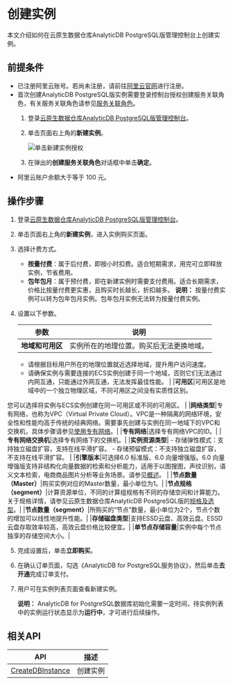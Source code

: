 # 创建实例

本文介绍如何在云原生数据仓库AnalyticDB PostgreSQL版管理控制台上创建实例。

## 前提条件

-   已注册阿里云账号。若尚未注册，请前往[阿里云官网](http://www.aliyun.com/)进行注册。
-   首次创建AnalyticDB PostgreSQL版实例需要登录控制台授权创建服务关联角色，有关服务关联角色请参见[服务关联角色](/cn.zh-CN/API参考/服务关联角色.md)。
    1.  登录[云原生数据仓库AnalyticDB PostgreSQL版管理控制台](https://gpdbnext.console.aliyun.com/gpdb/cn-hangzhou/list)。
    2.  单击页面右上角的**新建实例**。

        ![单击新建实例授权](https://static-aliyun-doc.oss-accelerate.aliyuncs.com/assets/img/zh-CN/6629919951/p161623.png)

    3.  在弹出的**创建服务关联角色**对话框中单击**确定**。
-   阿里云账户余额大于等于 100 元。

## 操作步骤

1.  登录[云原生数据仓库AnalyticDB PostgreSQL版管理控制台](https://gpdbnext.console.aliyun.com/gpdb/cn-hangzhou/list)。
2.  单击页面右上角的**新建实例**，进入实例购买页面。
3.  选择计费方式。

    -   **按量付费**：属于后付费，即按小时扣费。适合短期需求，用完可立即释放实例，节省费用。
    -   **包年包月**：属于预付费，即在新建实例时需要支付费用。适合长期需求，价格比按量付费更实惠，且购买时长越长，折扣越多。
    **说明：** 按量付费实例可以转为包年包月实例。包年包月实例无法转为按量付费实例。

4.  设置以下参数。

    |参数|说明|
    |--|--|
    |**地域和可用区**|实例所在的地理位置。购买后无法更换地域。

    -   请根据目标用户所在的地理位置就近选择地域，提升用户访问速度。
    -   请确保实例与需要连接的ECS实例创建于同一个地域，否则它们无法通过内网互通，只能通过外网互通，无法发挥最佳性能。 |
    |**可用区**|可用区是地域中的一个独立物理区域，不同可用区之间没有实质性区别。

您可以选择将实例与ECS实例创建在同一可用区或不同的可用区。 |
    |**网络类型**|专有网络，也称为VPC（Virtual Private Cloud）。VPC是一种隔离的网络环境，安全性和性能均高于传统的经典网络。需要事先创建与实例在同一地域下的VPC和交换机，具体步骤请参见[使用专有网络](/cn.zh-CN/专有网络和交换机/使用专有网络.md)。|
    |**专有网络**|选择专有网络VPC的ID。|
    |**专有网络交换机**|选择专有网络下的交换机。|
    |**实例资源类型**|    -   存储弹性模式：支持独立磁盘扩容，支持在线平滑扩容。
    -   存储预留模式：不支持独立磁盘扩容，不支持在线平滑扩容。 |
    |**引擎版本**|可选择6.0 标准版、6.0 向量增强版。6.0 向量增强版支持非结构化向量数据的检索和分析能力，适用于以图搜图，声纹识别，语义文本检索，电商商品图片分析等业务场景。请参见[概述](/cn.zh-CN/非结构化数据向量分析/概述.md)。 |
    |**节点数量（Master）**|购买实例对应的Master数量，最小单位为1。|
    |**节点规格（segment）**|计算资源单位，不同的计算组规格有不同的存储空间和计算能力。关于规格详情，请参见云原生数据仓库AnalyticDB PostgreSQL版的[规格及选型](/cn.zh-CN/规格和定价/规格及选型.md)。|
    |**节点数量（segment）**|所购买的“节点”数量，最小单位为2个，节点个数的增加可以线性地提升性能。|
    |**存储磁盘类型**|支持ESSD云盘、高效云盘。ESSD云盘存取效率较高，高效云盘价格比较便宜。|
    |**单节点存储容量**|实例中每个节点独享的存储空间大小。|

5.  完成设置后，单击**立即购买**。
6.  在确认订单页面，勾选《AnalyticDB for PostgreSQL服务协议》，然后单击**去开通**完成订单支付。
7.  用户可在实例列表页面查看新建实例。

    **说明：** AnalyticDB for PostgreSQL数据库初始化需要一定时间，待实例列表中的实例运行状态显示为**运行中**，才可进行后续操作。


## 相关API

|API|描述|
|---|--|
|[CreateDBInstance](/cn.zh-CN/API参考/实例管理/CreateDBInstance.md)|创建实例|


